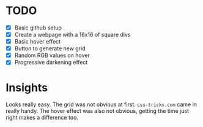 # TODO

- [x] Basic github setup
- [x] Create a webpage with a 16x16 of square divs
- [x] Basic hover effect
- [x] Button to generate new grid
- [x] Random RGB values on hover
- [x] Progressive darkening effect

# Insights

Looks really easy.
The grid was not obvious at first. `css-tricks.com` came in really handy.
The hover effect was also not obvious, getting the time just right makes a difference too.
